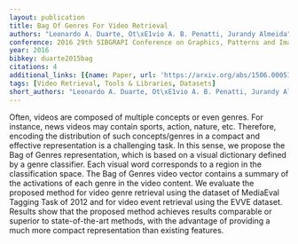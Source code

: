 ```yaml
---
layout: publication
title: Bag Of Genres For Video Retrieval
authors: "Leonardo A. Duarte, Ot\xE1vio A. B. Penatti, Jurandy Almeida"
conference: 2016 29th SIBGRAPI Conference on Graphics, Patterns and Images (SIBGRAPI)
year: 2016
bibkey: duarte2015bag
citations: 4
additional_links: [{name: Paper, url: 'https://arxiv.org/abs/1506.00051'}]
tags: [Video Retrieval, Tools & Libraries, Datasets]
short_authors: "Leonardo A. Duarte, Ot\xE1vio A. B. Penatti, Jurandy Almeida"
---
```

Often, videos are composed of multiple concepts or even genres. For instance,
news videos may contain sports, action, nature, etc. Therefore, encoding the
distribution of such concepts/genres in a compact and effective representation
is a challenging task. In this sense, we propose the Bag of Genres
representation, which is based on a visual dictionary defined by a genre
classifier. Each visual word corresponds to a region in the classification
space. The Bag of Genres video vector contains a summary of the activations of
each genre in the video content. We evaluate the proposed method for video
genre retrieval using the dataset of MediaEval Tagging Task of 2012 and for
video event retrieval using the EVVE dataset. Results show that the proposed
method achieves results comparable or superior to state-of-the-art methods,
with the advantage of providing a much more compact representation than
existing features.